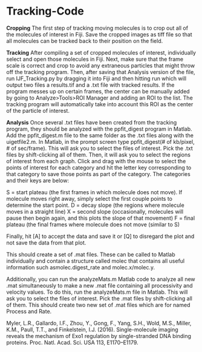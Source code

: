 # Tracking-Code

**Cropping**
The first step of tracking moving molecules is to crop out all of the molecules of interest in Fiji. Save the cropped images as tiff file so that all molecules can be tracked back to their position on the field. 

**Tracking**
After compiling a set of cropped molecules of interest, individually select and open those molecules in Fiji. Next, make sure that the frame scale is correct and crop to avoid any extraneous particles that might throw off the tracking program. Then, after saving that Analysis version of the file, run IJF_Tracking.py by dragging it into Fiji and then hitting run which will output two files a results.tif and a .txt file with tracked results. If the program messes up on certain frames, the center can be manually added by going to Analyze>Tools>ROI Manager and adding an ROI to the list. The tracking program will automatically take into account this ROI as the center of the particle of interest.

**Analysis**
Once several .txt files have been created from the tracking program, they should be analyzed with the ppfit_digest program in Matlab. Add the ppfit_digest.m file to the same folder as the .txt files along with the uigetfile2.m. In Matlab, in the prompt screen type ppfit_digest(# of kb/pixel, # of sec/frame). This will ask you to select the files of interest. Pick the .txt files by shift-clicking all of them. Then, it will ask you to select the regions of interest from each graph. Click and drag with the mouse to select the points of interest for each category and hit the letter key corresponding to that category to save those points as part of the category. The categories and their keys are below:

S = start plateau (the first frames in which molecule does not move). If molecule moves right away, simply select the first couple points to determine the start point.
D = decay slope (the regions where molecule moves in a straight line)
X = second slope (occasionally, molecules will pause then begin again, and this plots the slope of that movement)
F = final plateau (the final frames where molecule does not move (similar to S)

Finally, hit [A] to accept the data and save it or [Q] to disregard the plot and not save the data from that plot. 

This should create a set of .mat files. These can be called to Matlab individually and contain a structure called molec that contains all useful information such asmolec.digest_rate and molec.x/molec.y.

Additionally, you can run the analyzeMats.m Matlab code to analyze all new .mat simultaneously to make a new .mat file containing all processivity and velocity values. To do this, run the analyzeMats.m file in Matlab. This will ask you to select the files of interest. Pick the .mat files by shift-clicking all of them. This should create two new set of .mat files which are for named Process and Rate.

Myler, L.R., Gallardo, I.F., Zhou, Y., Gong, F., Yang, S.H., Wold, M.S., Miller, K.M., Paull, T.T., and Finkelstein, I.J. (2016). Single-molecule imaging reveals
the mechanism of Exo1 regulation by single-stranded DNA binding proteins. Proc. Natl. Acad. Sci. USA 113, E1170–E1179.
